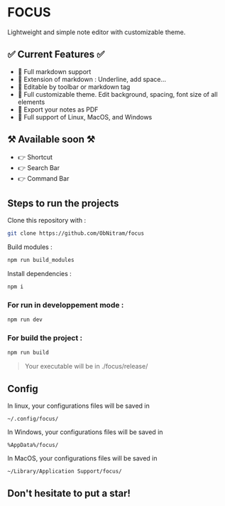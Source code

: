 # FOCUS
Lightweight and simple note editor with customizable theme.

## ✅ Current Features ✅
   - 💫 Full markdown support
   - 💫 Extension of markdown : Underline, add space...
   - 💫 Editable by toolbar or markdown tag
   - 💫 Full customizable theme. Edit background, spacing, font size of all elements
   - 💫 Export your notes as PDF
   - 💫 Full support of Linux, MacOS, and Windows

## ⚒ Available soon ⚒
   - 👉 Shortcut
   - 👉 Search Bar
   - 👉 Command Bar

## Steps to run the projects

Clone this repository with :
```bash
git clone https://github.com/ObNitram/focus
```

Build modules :
```bash
npm run build_modules
```

Install dependencies :
```bash
npm i
```
### For run in developpement mode :
```bash
npm run dev
```
### For build the project :
```bash
npm run build
```

> Your executable will be in 
> ./focus/release/

## Config
In linux, your configurations files will be saved in 
```
~/.config/focus/
```
In Windows, your configurations files will be saved in
```
%AppData%/focus/
```
In MacOS, your configurations files will be saved in
```
~/Library/Application Support/focus/
```


## Don't hesitate to put a star!



